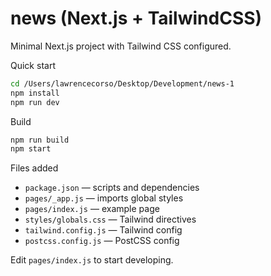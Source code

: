 # news (Next.js + TailwindCSS)

Minimal Next.js project with Tailwind CSS configured.

Quick start

```bash
cd /Users/lawrencecorso/Desktop/Development/news-1
npm install
npm run dev
```

Build

```bash
npm run build
npm start
```

Files added

- `package.json` — scripts and dependencies
- `pages/_app.js` — imports global styles
- `pages/index.js` — example page
- `styles/globals.css` — Tailwind directives
- `tailwind.config.js` — Tailwind config
- `postcss.config.js` — PostCSS config

Edit `pages/index.js` to start developing.

